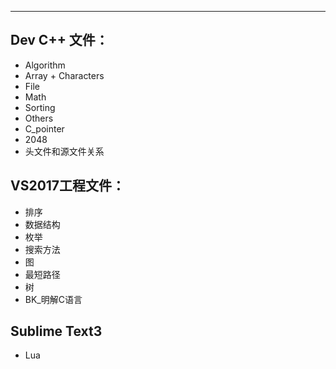 -------------
## Dev C++ 文件：
- Algorithm
- Array + Characters
- File
- Math
- Sorting
- Others
- C_pointer
- 2048
- 头文件和源文件关系

## VS2017工程文件：
- 排序
- 数据结构
- 枚举
- 搜索方法
- 图
- 最短路径
- 树
- BK_明解C语言

## Sublime Text3
- Lua
